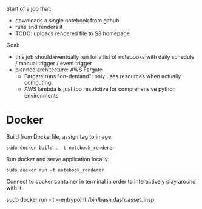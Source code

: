 Start of a job that:

- downloads a single notebook from github
- runs and renders it
- TODO: uploads rendered file to S3 homepage

Goal:
- this job should eventually run for a list of notebooks with daily
  schedule / manual trigger / event trigger
- planned architecture: AWS Fargate
	- Fargate runs "on-demand": only uses resources when actually
     computing
	- AWS lambda is just too restrictive for comprehensive python
     environments


# Docker

Build from Dockerfile, assign tag to image:

```
sudo docker build . -t notebook_renderer
```


Run docker and serve application locally:
```
sudo docker run -t notebook_renderer
```

Connect to docker container in terminal in order to interactively
play around with it:

sudo docker run -it --entrypoint /bin/bash dash_asset_insp

